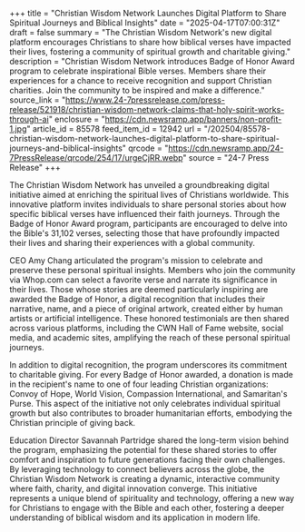 +++
title = "Christian Wisdom Network Launches Digital Platform to Share Spiritual Journeys and Biblical Insights"
date = "2025-04-17T07:00:31Z"
draft = false
summary = "The Christian Wisdom Network's new digital platform encourages Christians to share how biblical verses have impacted their lives, fostering a community of spiritual growth and charitable giving."
description = "Christian Wisdom Network introduces Badge of Honor Award program to celebrate inspirational Bible verses. Members share their experiences for a chance to receive recognition and support Christian charities. Join the community to be inspired and make a difference."
source_link = "https://www.24-7pressrelease.com/press-release/521918/christian-wisdom-network-claims-that-holy-spirit-works-through-ai"
enclosure = "https://cdn.newsramp.app/banners/non-profit-1.jpg"
article_id = 85578
feed_item_id = 12942
url = "/202504/85578-christian-wisdom-network-launches-digital-platform-to-share-spiritual-journeys-and-biblical-insights"
qrcode = "https://cdn.newsramp.app/24-7PressRelease/qrcode/254/17/urgeCjRR.webp"
source = "24-7 Press Release"
+++

<p>The Christian Wisdom Network has unveiled a groundbreaking digital initiative aimed at enriching the spiritual lives of Christians worldwide. This innovative platform invites individuals to share personal stories about how specific biblical verses have influenced their faith journeys. Through the Badge of Honor Award program, participants are encouraged to delve into the Bible's 31,102 verses, selecting those that have profoundly impacted their lives and sharing their experiences with a global community.</p><p>CEO Amy Chang articulated the program's mission to celebrate and preserve these personal spiritual insights. Members who join the community via Whop.com can select a favorite verse and narrate its significance in their lives. Those whose stories are deemed particularly inspiring are awarded the Badge of Honor, a digital recognition that includes their narrative, name, and a piece of original artwork, created either by human artists or artificial intelligence. These honored testimonials are then shared across various platforms, including the CWN Hall of Fame website, social media, and academic sites, amplifying the reach of these personal spiritual journeys.</p><p>In addition to digital recognition, the program underscores its commitment to charitable giving. For every Badge of Honor awarded, a donation is made in the recipient's name to one of four leading Christian organizations: Convoy of Hope, World Vision, Compassion International, and Samaritan's Purse. This aspect of the initiative not only celebrates individual spiritual growth but also contributes to broader humanitarian efforts, embodying the Christian principle of giving back.</p><p>Education Director Savannah Partridge shared the long-term vision behind the program, emphasizing the potential for these shared stories to offer comfort and inspiration to future generations facing their own challenges. By leveraging technology to connect believers across the globe, the Christian Wisdom Network is creating a dynamic, interactive community where faith, charity, and digital innovation converge. This initiative represents a unique blend of spirituality and technology, offering a new way for Christians to engage with the Bible and each other, fostering a deeper understanding of biblical wisdom and its application in modern life.</p>